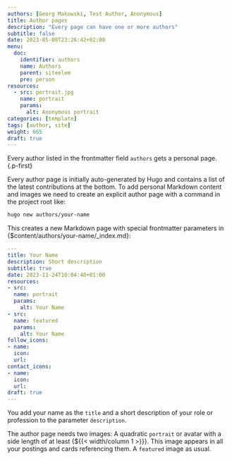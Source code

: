 ```yaml
---
authors: [Georg Makowski, Test Author, Anonymous]
title: Author pages
description: "Every page can have one or more authors"
subtitle: false
date: 2023-05-08T23:26:42+02:00 
menu:
  doc:
    identifier: authors
    name: Authors
    parent: siteelem
    pre: person
resources:
  - src: portrait.jpg
    name: portrait
    params:
      alt: Anonymous portrait
categories: [template]
tags: [author, site]
weight: 665
draft: true
---
```


Every author listed in the frontmatter field `authors` gets a personal page.
{.p-first}
<!--more-->

Every author page is initially auto-generated by Hugo and contains a list of the latest contributions at the bottom. To add personal Markdown content and images we need to create an explicit author page with a command in the project root like:

```sh {.left-in}
hugo new authors/your-name
```

This creates a new Markdown page with special frontmatter parameters in {$content/authors/your-name/_index.md}:

```yaml {.left-in}
---
title: Your Name
description: Short description
subtitle: true
date: 2023-11-24T10:04:40+01:00
resources:
- src: 
  name: portrait
  params:
    alt: Your Name
- src: 
  name: featured
  params:
    alt: Your Name
follow_icons:
- name: 
  icon: 
  url: 
contact_icons:
- name: 
  icon: 
  url: 
draft: true
---
```

You add your name as the `title` and a short description of your role or profession to the parameter `description`.

The author page needs two images: 
A quadratic `portrait` or avatar with a side length of at least {${{< width/column 1 >}}}. This image appears in all your postings and cards referencing them.
A `featured` image as usual.

